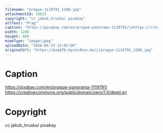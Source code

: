 ```yaml
---
filename: "prague-1119791_1280.jpg"
attachmentId: 18625
copyright: "cc jakub_hruska/ pixabay"
altText: "Prag"
caption: "https://pixabay.com/en/prague-panorama-1119791/\nhttps://creativecommons.org/publicdomain/zero/1.0/deed.en"
width: 1280
height: 800
mimeType: "image/jpeg"
uploadDate: "2016-04-13 13:02:00"
originalUrl: "https://bxq4fb.myraidbox.de/i/prague-1119791_1280.jpg"
---
```


# Caption

https://pixabay.com/en/prague-panorama-1119791/
https://creativecommons.org/publicdomain/zero/1.0/deed.en

# Copyright

cc jakub_hruska/ pixabay

